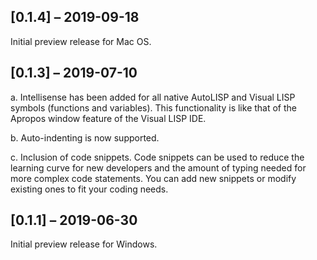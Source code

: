 ## [0.1.4] – 2019-09-18
Initial preview release for Mac OS.

## [0.1.3] – 2019-07-10
a.	Intellisense has been added for all native AutoLISP and Visual LISP symbols (functions and variables). This functionality is like that of the Apropos window feature of the Visual LISP IDE.

b.	Auto-indenting is now supported.

c. Inclusion of code snippets.
Code snippets can be used to reduce the learning curve for new developers and the amount of typing needed for more complex code statements. You can add new snippets or modify existing ones to fit your coding needs.


## [0.1.1] – 2019-06-30
Initial preview release for Windows.
